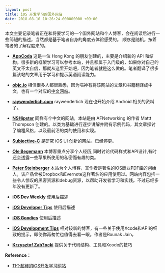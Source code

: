 ```yaml
---
layout: post
title: iOS 开发学习的国外网站
date: 2018-08-10 10:26:24.000000000 +09:00
---
```


本文主要记录笔者正在和将要学习的一个国外网站和个人博客，会在阅读后进行一些简短的描述，当然都是基于笔者自身的角度去体验感受的。 顺序是随机，按着笔者的了解程度来的。

* [**AppCoda**](https://www.appcoda.com/)
    这是一位 Hong Kong 的朋友创建的，主要是介绍新的 API 和结构。很多新的框架学习可以参考本站，并且都属于入门级的，如果你对自己的英文不太自信，那就从这里开始吧，因为笔者就是这么做的。笔者翻译了很多篇该站的文章用于学习和提示英语阅读能力。

* [**objc.io**](https://www.objc.io/)
    相信很多人都很熟悉，因为喵神有将该网站的文章和书籍翻译成中文，也有一个对应的[中文网站](https://www.objccn.io/)。
    
* [**raywenderlich.com**](https://www.raywenderlich.com/)
    raywenderlich 现在也开始介绍 Android 相关的资料了。
    
* [**NSHipster**](https://nshipster.com/)
    同样有个中文的网站，本站是由 AFNetworking 的作者 Mattt Thompson 创建的。以类为基础进行逐步讲解并附有示例代码，其文章探讨了编程风格，以及最前沿的类的使用和实现。

* [**Subjective-C**](http://subjc.com/)
    是研究 iOS UI 创新的网站。已经停更。
    
* [**Ole Begemann**](https://oleb.net/)
    本博客重点分享个人经历,同时讨论代码样式和API设计,有时还会透露一些苹果所使用的私密而有趣的类。
    
* [**Peter Steinberger**](http://petersteinberger.com/)
    本站为个人博客，其作者是著名的iOS商业PDF库的创始人，该产品曾被Dropbox和Evernote这样著名的应用使用过。网站内容包括一些令人惊叹的黑客资源和debug资源，以帮助开发者学习和实践。不过已经多年没有更新了。
    
* [**iOS Dev Weekly**](https://iosdevweekly.com/)
    使用后描述

* [**iOS Developer Tips**](http://iosdevelopertips.com/)
    使用后描述
* [**iOS Goodies**](https://ios-goodies.com/)
    使用后描述
    
* [**iOS Development Tips**](http://iosdevtips.co/)
    相对较新的博客，有一些关于使用Xcode和API的细致的提示，即使你再匆忙也值得去看一眼。作者是Rounak Jain。
    
* [**Krzysztof Zab?ocki**](http://merowing.info/)
        提供关于代码结构、工具和Xcode的技巧
        
        
        

**Reference：** 
* [11个超棒的iOS开发学习网站](http://www.cocoachina.com/ios/20150626/11348.html)